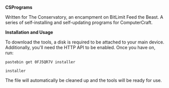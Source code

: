 **CSPrograms**

Written for The Conservatory, an encampment on BitLimit Feed the Beast. A series of self-installing and self-updating programs for ComputerCraft.

**Installation and Usage**

To download the tools, a disk is required to be attached to your main device. Additionally, you'll need the HTTP API to be enabled. Once you have on, run:

`pastebin get 0FJ5QR7V installer`

`installer`

The file will automatically be cleaned up and the tools will be ready for use.